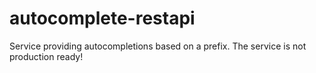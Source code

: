 # autocomplete-restapi
Service providing autocompletions based on a prefix.
The service is not production ready!